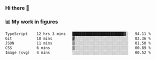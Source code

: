 ### Hi there 👋

### 📊 My work in figures

<!--START_SECTION:waka-->

```txt
TypeScript    12 hrs 3 mins   ███████████████████████▓░   94.11 %
Git           18 mins         ▓░░░░░░░░░░░░░░░░░░░░░░░░   02.36 %
JSON          11 mins         ▒░░░░░░░░░░░░░░░░░░░░░░░░   01.50 %
CSS           6 mins          ▒░░░░░░░░░░░░░░░░░░░░░░░░   00.89 %
Image (svg)   4 mins          ░░░░░░░░░░░░░░░░░░░░░░░░░   00.52 %
```

<!--END_SECTION:waka-->
